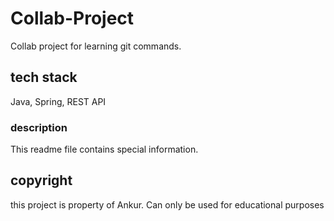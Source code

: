 # Collab-Project
Collab project for learning git commands.

## tech stack
Java, Spring, REST API

### description
This readme file contains special information.

## copyright
this project is property of Ankur. Can only be used for educational purposes